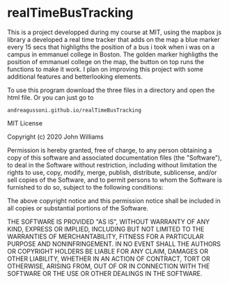 # realTimeBusTracking

This is a project developped during my course at MIT, 
using the mapbox js library a developed a real time tracker that adds on the map a blue marker every 15 secs
that highligths the position of a bus i took when i was on a campus in emmanuel college in Boston.
The golden marker highligths the position of emmanuel college on the map, the button on top runs the functions to make it work.
I plan on improving this project with some additional features and betterlooking elements.<br>

To use this program download the three files in a directory and open the html file. Or you can just go to 

    andreagussoni.github.io/realTimeBusTracking

MIT License

Copyright (c) 2020 John Williams

Permission is hereby granted, free of charge, to any person obtaining a copy
of this software and associated documentation files (the "Software"), to deal
in the Software without restriction, including without limitation the rights
to use, copy, modify, merge, publish, distribute, sublicense, and/or sell
copies of the Software, and to permit persons to whom the Software is
furnished to do so, subject to the following conditions:

The above copyright notice and this permission notice shall be included in all
copies or substantial portions of the Software.<br>

THE SOFTWARE IS PROVIDED "AS IS", WITHOUT WARRANTY OF ANY KIND, EXPRESS OR
IMPLIED, INCLUDING BUT NOT LIMITED TO THE WARRANTIES OF MERCHANTABILITY,
FITNESS FOR A PARTICULAR PURPOSE AND NONINFRINGEMENT. IN NO EVENT SHALL THE
AUTHORS OR COPYRIGHT HOLDERS BE LIABLE FOR ANY CLAIM, DAMAGES OR OTHER
LIABILITY, WHETHER IN AN ACTION OF CONTRACT, TORT OR OTHERWISE, ARISING FROM,
OUT OF OR IN CONNECTION WITH THE SOFTWARE OR THE USE OR OTHER DEALINGS IN THE
SOFTWARE.<br>
    
    

  

